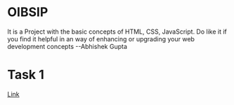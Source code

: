 # OIBSIP
It is a Project with the basic concepts of HTML, CSS, JavaScript. Do like it if you find it helpful in an way of enhancing or upgrading your web development concepts --Abhishek Gupta

<h1>Task 1</h1>
<a href="oibsip_level1_task1/index.html">Link</a>
